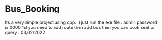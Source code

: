 # Bus_Booking
Its a very simple project using cpp. :)
just run the exe file .
admin password is 0000
1st you need to add route 
then add bus
then you can book seat 
or query .
03/02/2022

